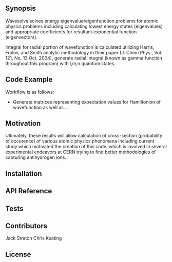 ##  Synopsis

Wavesolve solves energy eigenvalue/eigenfunction problems for atomic 
physics problems including calculating lowest energy states (eigenvalues) and 
appropriate coefficients for resultant exponential function (eigenvectors).

Integral for radial portion of wavefunction is calculated utilizing 
Harris, Frolov, and Smith analytic methodology in their paper (J. Chem Phys., 
Vol. 121, No. 13 Oct. 2004), generate radial integral (known as gamma function 
throughout this program) with l,m,n quantum states.

## Code Example

Workflow is as follows:

* Generate matrices representing expectation values for Hamiltonion of 
wavefunction as well as ...

## Motivation

Ultimately, these results will allow calculation of cross-section (probability of 
occurence) of various atomic physics phenomena including current study which 
motivated the creation of this code, which is involved in several experimental 
endeavors at CERN trying to find better methodologies of capturing antihydrogen ions.

## Installation

## API Reference

## Tests

## Contributors
Jack Straton
Chris Keating

## License

